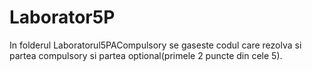 # Laborator5P
In folderul Laboratorul5PACompulsory se gaseste codul care rezolva si partea compulsory si partea optional(primele 2 puncte din cele 5).
